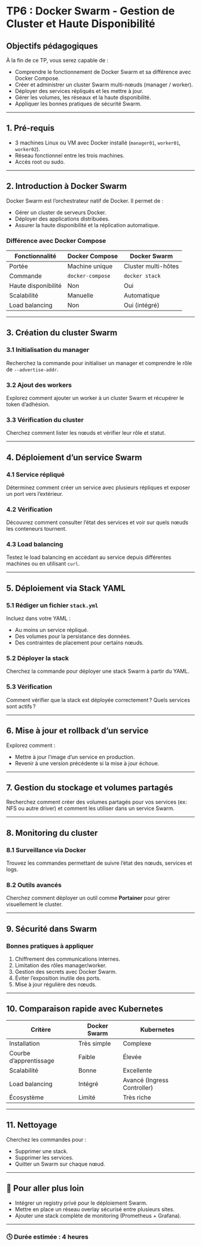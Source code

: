 # TP6 : Docker Swarm - Gestion de Cluster et Haute Disponibilité

## Objectifs pédagogiques

À la fin de ce TP, vous serez capable de :

* Comprendre le fonctionnement de Docker Swarm et sa différence avec Docker Compose.
* Créer et administrer un cluster Swarm multi-nœuds (manager / worker).
* Déployer des services répliqués et les mettre à jour.
* Gérer les volumes, les réseaux et la haute disponibilité.
* Appliquer les bonnes pratiques de sécurité Swarm.

---

## 1. Pré-requis

* 3 machines Linux ou VM avec Docker installé (`manager01`, `worker01`, `worker02`).
* Réseau fonctionnel entre les trois machines.
* Accès root ou sudo.

---

## 2. Introduction à Docker Swarm

Docker Swarm est l’orchestrateur natif de Docker. Il permet de :

* Gérer un cluster de serveurs Docker.
* Déployer des applications distribuées.
* Assurer la haute disponibilité et la réplication automatique.

### Différence avec Docker Compose

| Fonctionnalité      | Docker Compose   | Docker Swarm        |
| ------------------- | ---------------- | ------------------- |
| Portée              | Machine unique   | Cluster multi-hôtes |
| Commande            | `docker-compose` | `docker stack`      |
| Haute disponibilité | Non              | Oui                 |
| Scalabilité         | Manuelle         | Automatique         |
| Load balancing      | Non              | Oui (intégré)       |

---

## 3. Création du cluster Swarm

### 3.1 Initialisation du manager

Recherchez la commande pour initialiser un manager et comprendre le rôle de `--advertise-addr`.

### 3.2 Ajout des workers

Explorez comment ajouter un worker à un cluster Swarm et récupérer le token d’adhésion.

### 3.3 Vérification du cluster

Cherchez comment lister les nœuds et vérifier leur rôle et statut.

---

## 4. Déploiement d’un service Swarm

### 4.1 Service répliqué

Déterminez comment créer un service avec plusieurs répliques et exposer un port vers l’extérieur.

### 4.2 Vérification

Découvrez comment consulter l’état des services et voir sur quels nœuds les conteneurs tournent.

### 4.3 Load balancing

Testez le load balancing en accédant au service depuis différentes machines ou en utilisant `curl`.

---

## 5. Déploiement via Stack YAML

### 5.1 Rédiger un fichier `stack.yml`

Incluez dans votre YAML :

* Au moins un service répliqué.
* Des volumes pour la persistance des données.
* Des contraintes de placement pour certains nœuds.

### 5.2 Déployer la stack

Cherchez la commande pour déployer une stack Swarm à partir du YAML.

### 5.3 Vérification

Comment vérifier que la stack est déployée correctement ? Quels services sont actifs ?

---

## 6. Mise à jour et rollback d’un service

Explorez comment :

* Mettre à jour l’image d’un service en production.
* Revenir à une version précédente si la mise à jour échoue.

---

## 7. Gestion du stockage et volumes partagés

Recherchez comment créer des volumes partagés pour vos services (ex: NFS ou autre driver) et comment les utiliser dans un service Swarm.

---

## 8. Monitoring du cluster

### 8.1 Surveillance via Docker

Trouvez les commandes permettant de suivre l’état des nœuds, services et logs.

### 8.2 Outils avancés

Cherchez comment déployer un outil comme **Portainer** pour gérer visuellement le cluster.

---

## 9. Sécurité dans Swarm

### Bonnes pratiques à appliquer

1. Chiffrement des communications internes.
2. Limitation des rôles manager/worker.
3. Gestion des secrets avec Docker Swarm.
4. Éviter l’exposition inutile des ports.
5. Mise à jour régulière des nœuds.

---

## 10. Comparaison rapide avec Kubernetes

| Critère                | Docker Swarm | Kubernetes                  |
| ---------------------- | ------------ | --------------------------- |
| Installation           | Très simple  | Complexe                    |
| Courbe d’apprentissage | Faible       | Élevée                      |
| Scalabilité            | Bonne        | Excellente                  |
| Load balancing         | Intégré      | Avancé (Ingress Controller) |
| Écosystème             | Limité       | Très riche                  |

---

## 11. Nettoyage

Cherchez les commandes pour :

* Supprimer une stack.
* Supprimer les services.
* Quitter un Swarm sur chaque nœud.

---

## 🧩 Pour aller plus loin

* Intégrer un registry privé pour le déploiement Swarm.
* Mettre en place un réseau overlay sécurisé entre plusieurs sites.
* Ajouter une stack complète de monitoring (Prometheus + Grafana).

---

### 🕓 Durée estimée : 4 heures
